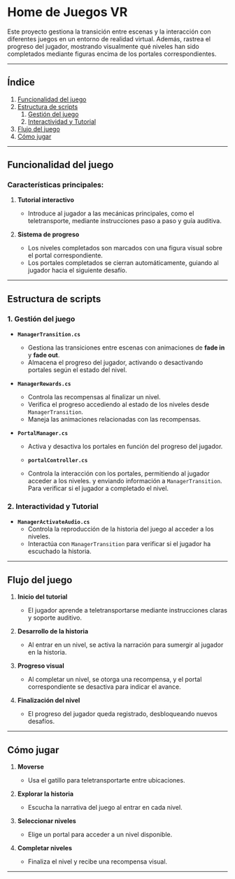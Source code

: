 
# Home de Juegos VR

Este proyecto gestiona la transición entre escenas y la interacción con diferentes juegos en un entorno de realidad virtual. Además, rastrea el progreso del jugador, mostrando visualmente qué niveles han sido completados mediante figuras encima de los portales correspondientes.

---

## Índice

1. [Funcionalidad del juego](#funcionalidad-del-juego)  
2. [Estructura de scripts](#estructura-de-scripts)  
   1. [Gestión del juego](#gestión-del-juego)  
   2. [Interactividad y Tutorial](#interactividad-y-tutorial)  
3. [Flujo del juego](#flujo-del-juego)  
4. [Cómo jugar](#cómo-jugar)  

---

## Funcionalidad del juego <div id="funcionalidad-del-juego"/>

### Características principales:

1. **Tutorial interactivo**  
   - Introduce al jugador a las mecánicas principales, como el teletransporte, mediante instrucciones paso a paso y guía auditiva.

2. **Sistema de progreso**  
   - Los niveles completados son marcados con una figura visual sobre el portal correspondiente.  
   - Los portales completados se cierran automáticamente, guiando al jugador hacia el siguiente desafío.

---

## Estructura de scripts <div id="estructura-de-scripts"/>

### 1. Gestión del juego <div id="gestión-del-juego"/>

- **`ManagerTransition.cs`**  
  - Gestiona las transiciones entre escenas con animaciones de **fade in** y **fade out**.  
  - Almacena el progreso del jugador, activando o desactivando portales según el estado del nivel.

- **`ManagerRewards.cs`**  
  - Controla las recompensas al finalizar un nivel.  
  - Verifica el progreso accediendo al estado de los niveles desde `ManagerTransition`.  
  - Maneja las animaciones relacionadas con las recompensas.

- **`PortalManager.cs`**  
  - Activa y desactiva los portales en función del progreso del jugador.  

  - **`portalController.cs`**  
  - Controla la interacción con los portales, permitiendo al jugador acceder a los niveles. y enviando información a `ManagerTransition`. Para verificar si el jugador a completado el nivel.


### 2. Interactividad y Tutorial <div id="interactividad-y-tutorial"/>

- **`ManagerActivateAudio.cs`**  
  - Controla la reproducción de la historia del juego al acceder a los niveles.  
  - Interactúa con `ManagerTransition` para verificar si el jugador ha escuchado la historia.

---

## Flujo del juego <div id="flujo-del-juego"/>

1. **Inicio del tutorial**  
   - El jugador aprende a teletransportarse mediante instrucciones claras y soporte auditivo.

2. **Desarrollo de la historia**  
   - Al entrar en un nivel, se activa la narración para sumergir al jugador en la historia.

3. **Progreso visual**  
   - Al completar un nivel, se otorga una recompensa, y el portal correspondiente se desactiva para indicar el avance.

4. **Finalización del nivel**  
   - El progreso del jugador queda registrado, desbloqueando nuevos desafíos.

---

## Cómo jugar <div id="cómo-jugar"/>

1. **Moverse**  
   - Usa el gatillo para teletransportarte entre ubicaciones.  

2. **Explorar la historia**  
   - Escucha la narrativa del juego al entrar en cada nivel.  

3. **Seleccionar niveles**  
   - Elige un portal para acceder a un nivel disponible.  

4. **Completar niveles**  
   - Finaliza el nivel y recibe una recompensa visual.  

---
